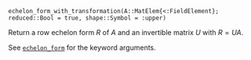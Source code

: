 ```
echelon_form_with_transformation(A::MatElem{<:FieldElement}; reduced::Bool = true, shape::Symbol = :upper)
```

Return a row echelon form $R$ of $A$ and an invertible matrix $U$ with $R = UA$.

See [`echelon_form`](@ref) for the keyword arguments.
